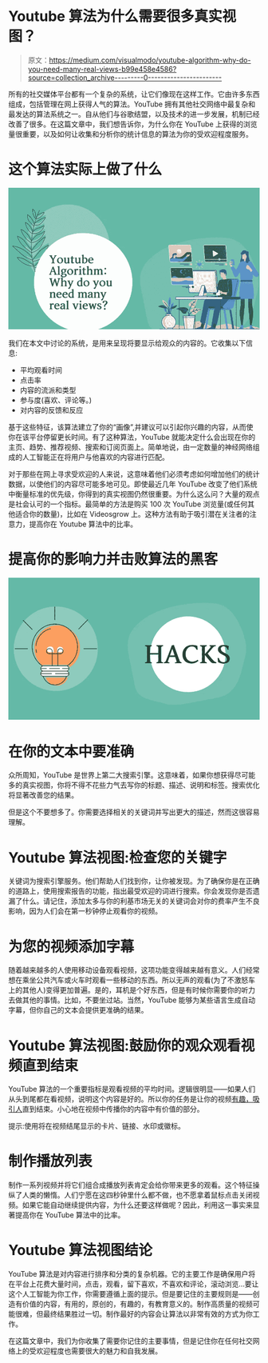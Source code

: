 # Youtube 算法为什么需要很多真实视图？

> 原文：<https://medium.com/visualmodo/youtube-algorithm-why-do-you-need-many-real-views-b99e458e4586?source=collection_archive---------0----------------------->

所有的社交媒体平台都有一个复杂的系统，让它们像现在这样工作。它由许多东西组成，包括管理在网上获得人气的算法。YouTube 拥有其他社交网络中最复杂和最发达的算法系统之一。自从他们与谷歌结盟，以及技术的进一步发展，机制已经改善了很多。在这篇文章中，我们想告诉你，为什么你在 YouTube 上获得的浏览量很重要，以及如何让收集和分析你的统计信息的算法为你的受欢迎程度服务。

# 这个算法实际上做了什么

![](img/3136f57d0f7df58f72c1ddbb9099e9ca.png)

我们在本文中讨论的系统，是用来呈现将要显示给观众的内容的。它收集以下信息:

*   平均观看时间
*   点击率
*   内容的流派和类型
*   参与度(喜欢、评论等。)
*   对内容的反馈和反应

基于这些特征，该算法建立了你的“画像”,并建议可以引起你兴趣的内容，从而使你在该平台停留更长时间。有了这种算法，YouTube 就能决定什么会出现在你的主页、趋势、推荐视频、搜索和订阅页面上。简单地说，由一定数量的神经网络组成的人工智能正在将用户与他喜欢的内容进行匹配。

对于那些在网上寻求受欢迎的人来说，这意味着他们必须考虑如何增加他们的统计数据，以使他们的内容尽可能多地可见。即使最近几年 YouTube 改变了他们系统中衡量标准的优先级，你得到的真实视图仍然很重要。为什么这么问？大量的观点是社会认可的一个指标。最简单的方法是购买 100 次 YouTube 浏览量(或任何其他适合你的数量)，比如在 Videosgrow 上。这种方法有助于吸引潜在关注者的注意力，提高你在 Youtube 算法中的比率。

# 提高你的影响力并击败算法的黑客

![](img/58329750fcb8be34c2be48f45bcdcbbf.png)

# 在你的文本中要准确

众所周知，YouTube 是世界上第二大搜索引擎。这意味着，如果你想获得尽可能多的真实视图，你将不得不花些力气去写你的标题、描述、说明和标签。搜索优化将显著改善您的结果。

但是这个不要想多了。你需要选择相关的关键词并写出更大的描述，然而这很容易理解。

# Youtube 算法视图:检查您的关键字

关键词为搜索引擎服务。他们帮助人们找到你，让你被发现。为了确保你是在正确的道路上，使用搜索报告的功能，指出最受欢迎的词进行搜索。你会发现你是否遗漏了什么。请记住，添加太多与你的利基市场无关的关键词会对你的费率产生不良影响，因为人们会在第一秒钟停止观看你的视频。

# 为您的视频添加字幕

随着越来越多的人使用移动设备观看视频，这项功能变得越来越有意义。人们经常想在乘坐公共汽车或火车时观看一些移动的东西。所以无声的观看(为了不激怒车上的其他人)变得更加普遍。是的，耳机是个好东西，但是有时候你需要你的听力去做其他的事情。比如，不要坐过站。当然，YouTube 能够为某些语言生成自动字幕，但你自己的文本会提供更准确的结果。

# Youtube 算法视图:鼓励你的观众观看视频直到结束

YouTube 算法的一个重要指标是观看视频的平均时间。逻辑很明显——如果人们从头到尾都在看视频，说明这个内容是好的。所以你的任务是让你的视频[有趣，吸引人](https://visualmodo.com/pageviews-by-google-analytics-explained/)直到结束。小心地在视频中传播你的内容中有价值的部分。

提示:使用将在视频结尾显示的卡片、链接、水印或徽标。

# 制作播放列表

制作一系列视频并将它们组合成播放列表肯定会给你带来更多的观看。这个特征操纵了人类的懒惰。人们宁愿在这四秒钟里什么都不做，也不愿拿着鼠标点击关闭视频。如果它能自动继续提供内容，为什么还要这样做呢？因此，利用这一事实来显著提高你在 YouTube 算法中的比率。

# Youtube 算法视图结论

YouTube 算法是对内容进行排序和分类的复杂机器。它的主要工作是确保用户将在平台上花费大量时间，点击，观看，留下喜欢，不喜欢和评论，滚动浏览…要让这个人工智能为你工作，你需要遵循上面的提示。但是要记住的主要规则是——创造有价值的内容，有用的，原创的，有趣的，有教育意义的。制作高质量的视频可能很难，但最终结果胜过一切。制作最好的内容会让算法以非常有效的方式为你工作。

在这篇文章中，我们为你收集了需要你记住的主要事情，但是记住你在任何社交网络上的受欢迎程度也需要很大的魅力和自我发展。